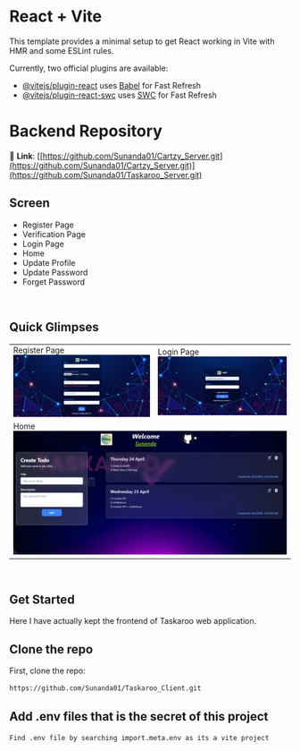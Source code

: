 # React + Vite

This template provides a minimal setup to get React working in Vite with HMR and some ESLint rules.

Currently, two official plugins are available:

- [@vitejs/plugin-react](https://github.com/vitejs/vite-plugin-react/blob/main/packages/plugin-react/README.md) uses [Babel](https://babeljs.io/) for Fast Refresh
- [@vitejs/plugin-react-swc](https://github.com/vitejs/vite-plugin-react-swc) uses [SWC](https://swc.rs/) for Fast Refresh

# Backend Repository
🔗 **Link**: [[https://github.com/Sunanda01/Cartzy_Server.git](https://github.com/Sunanda01/Cartzy_Server.git)](https://github.com/Sunanda01/Taskaroo_Server.git)

## Screen
- Register Page
- Verification Page
- Login Page
- Home
- Update Profile
- Update Password
- Forget Password

<br/>

## Quick Glimpses 
<table>
  <tr>
    <td>Register Page<br><img src="./preview/register.png" alt="Register Page" /></td>
     <td>Login Page<br><img src="./preview/login.png" alt="Login Page" /></td>
    </tr>
   <tr>
    <td colspan="2">Home<br/> <img src="./preview/home.png" alt="Home Page" /></td>
  </tr>
</table>   
<br/>

## Get Started
Here I have actually kept the frontend of Taskaroo web application.

## Clone the repo
First, clone the repo:
```bash
https://github.com/Sunanda01/Taskaroo_Client.git
```

## Add .env files that is the secret of this project
```bash
Find .env file by searching import.meta.env as its a vite project
```
